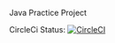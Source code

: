 Java Practice Project

CircleCi Status:
[![CircleCI](https://circleci.com/gh/ejparz/demo.svg?style=svg)](https://circleci.com/gh/ejparz/demo)
